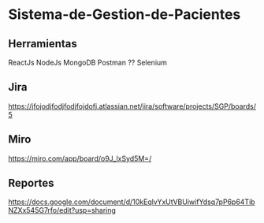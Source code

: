 # Sistema-de-Gestion-de-Pacientes

## Herramientas
ReactJs 
NodeJs
MongoDB
Postman ?? 
Selenium

## Jira 
https://jfojodjfodjfodjfojdofj.atlassian.net/jira/software/projects/SGP/boards/5

## Miro 
https://miro.com/app/board/o9J_lxSyd5M=/

## Reportes
https://docs.google.com/document/d/10kEqlvYxUtVBUiwifYdsq7pP6p64TibNZXx545G7rfo/edit?usp=sharing
